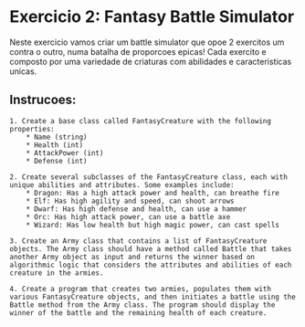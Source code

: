 # Exercicio 2: Fantasy Battle Simulator

Neste exercicio vamos criar um battle simulator que opoe 2 exercitos um contra o outro, numa batalha de proporcoes epicas!
Cada exercito e composto por uma variedade de criaturas com abilidades e caracteristicas unicas. 


## Instrucoes:

    1. Create a base class called FantasyCreature with the following properties:
        * Name (string)
        * Health (int)
        * AttackPower (int)
        * Defense (int)

    2. Create several subclasses of the FantasyCreature class, each with unique abilities and attributes. Some examples include:
        * Dragon: Has a high attack power and health, can breathe fire
        * Elf: Has high agility and speed, can shoot arrows
        * Dwarf: Has high defense and health, can use a hammer
        * Orc: Has high attack power, can use a battle axe
        * Wizard: Has low health but high magic power, can cast spells

    3. Create an Army class that contains a list of FantasyCreature objects. The Army class should have a method called Battle that takes another Army object as input and returns the winner based on algorithmic logic that considers the attributes and abilities of each creature in the armies.

    4. Create a program that creates two armies, populates them with various FantasyCreature objects, and then initiates a battle using the Battle method from the Army class. The program should display the winner of the battle and the remaining health of each creature.
